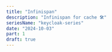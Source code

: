 ```yaml
---
title: "Infinispan"
description: "Infinispan for cache 🛠️"
seriesName: "keycloak-series"
date: "2024-10-03"
part: 1
draft: true
---
```

